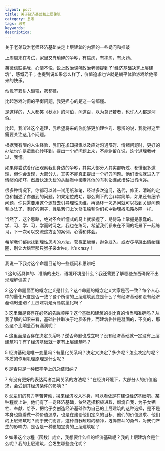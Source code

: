 ```yaml
---
layout: post
title: 关于经济基础和上层建筑
category: 思考
tags: 思考
keywords: 
description: 
---
```



关于老弟政治老师经济基础决定上层建筑的内涵的一些疑问和推敲

上周周末在考试，家里又有琐碎的争吵，有焦虑，有抱怨，有火药。

弟微信联系我，心情不悦，说上政治课听政治老师提到了“经济基础决定上层建筑”，感慨万千；也提到说如果怎么样了，价值追求也许就是躺平体验游戏给他带来的快乐。

他说不要讲大道理，我都懂。

比起游戏时间的平衡问题，我更担心的是这一句都懂。

是这样的，人人都笑《秋水》的河伯，问道百，以为莫己若者，也许人人都是河伯。

比起，我听过这个道理，我希望将来的你能够更加理性的、思辨的说，我觉得这里需要关注这几个问题。

根据我有限的人生经验，我们在求知探索以及应对沟通障碍、情绪问题时，更好的办法也许是把重心转移到，提出一个好问题上来，不能停留在说，这个道理我听过，我懂。

如果你尝试着仔细观察我们身边的争吵，其实大部分人其实都听过、都懂很多道理，但你会发现，大部分人，其实不能真正提出一个好的问题。他们很快就进入了情绪的闭环，然后快速失控的从脑海中搜索其他的有利论据或措辞进行掩饰。

很多种情况下，你都可以试一试用纸和笔，经过多次追问，迭代，修正，清晰的定位和描述了你遇到的问题，如果定位成功，那么剩下的会非常简单，如果还有细节问题，你只需要用这个逻辑去引导理性思维，再循环一次追问就可以找到关键问题和办法了。很好的例子，就是我们上次修电脑和你们初中物理找电路故障一样。

当然了，这个思路，绝对不会听懂式的马上就掌握了，期待马上掌握是愚蠢的。学、习、学、习，学而时习之，我也在练习，希望我们都来在不同的场景下一起练习，下一次可以交流这方面的案例，心得和体会。

希望我们都能找到理性思考的方法，获得正能量，避免进入，或者尽早跳出情绪怪圈，别让大脑里那只猴子来drive，it’s crazy！


---

我说一下我对这个命题目前的一些疑问和思辨吧

1 这句话具体的、准确的出处、语境环境是什么？我还需要了解哪些东西确保不出现理解偏差？

2 这个命题里面的概念定义是什么？这个命题的概念定义大家是否一致？每个人心中的量化尺度是否一致？这个所谓的上层建筑到底是什么？有经济基础和没有经济基础的差别？上层建筑是有高度量化吗？

3 这里面是否存在必然的先后顺序？这个基础和建筑的类比真的恰当和准确吗？从我了解的知识来看，基础往往取决于地质条件，而建筑往往是凝固的，不变的，那么这个比喻是否有漏洞呢？

4 这里面是否存在决定关系吗？逆否命题也成立吗？没有经济基础就一定没有上层建筑吗？有了经济基础就一定有上层建筑吗？

5 经济基础是唯一变量吗？有量化关系吗？决定又决定了多少呢？怎么决定的呢？本质的作用机理原理是什么呢？

6 是否只是一种概率学上的总结归纳？

7 有没有更好的表达两者之间关系的方法呢？"在经济环境下，大部分人的价值追求，会受到其经济条件的影响？"

8 父辈们的努力辛苦劳动，换来经济收入本身，可以看做是在建设经济基础吧。某种程度上讲，他们有了一定经济基础，依然选择积极进取，燃烧自我，为子女牺牲、奉献、给予，把给子女创造经济基础作为自己的上层建筑的这种选择，是不是本身也能看做一种价值追求，也是在建设他们定义的目标、他们的价值追求、他们的上层建筑呢？而于我们而言，这种自我超越的精神，选择奋斗的勇气，对我们产生的影响力，是否是一种更加宝贵的上层建筑呢？

9 如果这个方程（函数）成立，我想要什么样的经济基础呢？我的上层建筑会是什么呢？我的上层建筑，会发生哪些变化呢？

